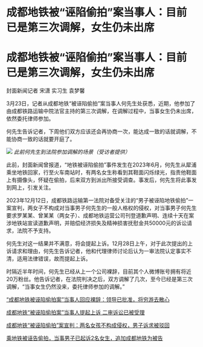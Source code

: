 # 成都地铁被“诬陷偷拍”案当事人：目前已是第三次调解，女生仍未出席

# 成都地铁被“诬陷偷拍”案当事人：目前已是第三次调解，女生仍未出席

封面新闻记者 宋潇 实习生 袁梦馨

3月23日，记者从成都地铁“被诬陷偷拍”案当事人何先生处获悉，近期，他参加了由成都铁路运输中院法官主持的第三次调解，在调解过程中，当事女生仍未出席，依然委托律师参加。

何先生告诉记者，下周他们双方应该还会再协商一次，能达成一致的话就调解，不能协商一致的话就要开庭了。

![](https://inews.gtimg.com/om_bt/OdiU6yo8Kkvqzw08-XDEW4qcT2ubriwSSlwF6O0uEuFFYAA/1000)
_此前何先生到法院参加调解的场景（受访者提供）_

此前，封面新闻曾报道，“地铁被诬陷偷拍”事件发生在2023年6月，何先生从犀浦乘坐地铁回家，行至火车南站时，有两名女生称看到其鞋面闪烁绿光，指责他鞋面上有摄像头，怀疑在偷拍，后来双方到派出所接受调查。事发后，何先生将此事发到网上，引发关注。

2023年12月12日，成都铁路运输第一法院对备受关注的“男子被诬陷地铁偷拍”一案宣判，两女子不构成对当事男子何先生的一般人格权的侵权，对当事男子何先生要求罗某某、曾某某（两女子）、成都地铁运营公司刊登道歉声明、连续十天在案涉地铁站宣读道歉声明，并赔偿经济损失及精神损害抚慰金共50000元的诉讼请求，法院不予支持。

何先生对这一结果并不满意，将会提起上诉。12月28日上午，对于此次提出的上诉请求和理由，何先生告诉记者，他和代理律师讨论后认为一审法院认定事实不清，适用法律错误，故而提起上诉。

时隔近半年时间，何先生已经从上一个公司裸辞，目前其个人微博账号拥有将近20万粉丝。他告诉记者，在法院判决之后，双方调解了几次，至今已经是第三次调解，“当事女生仍然没来，委托律师参加的调解。”

[“成都地铁被诬陷偷拍案”当事人回应裸辞：领导已批准，将穷游去散心
](https://news.qq.com/rain/a/20240124A03WDA00)

[成都地铁“被诬陷偷拍案”当事人提起上诉 二审诉讼已被受理](https://news.qq.com/rain/a/20231228A03I9J00)

[成都地铁“被诬陷偷拍”案宣判：两名女孩不构成侵权，男子诉求被驳回](https://news.qq.com/rain/a/20231212A072T400)

[乘地铁被诬告偷拍，当事男子已起诉2名女生，追加成都地铁为被告](https://news.qq.com/rain/a/20230927A08U3S00)

